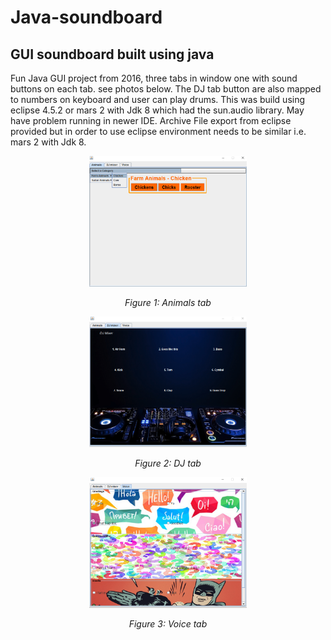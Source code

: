# Java-soundboard
## GUI  soundboard built using java

Fun Java GUI project from 2016, three tabs in window one with sound buttons on each tab. see photos below. The DJ tab button are also mapped to numbers on keyboard and user can play drums. This was build using eclipse 4.5.2 or mars 2 with Jdk 8 which had the sun.audio library. May have problem running in newer IDE. Archive File export from eclipse provided but in order to use eclipse environment needs to be similar i.e. mars 2 with Jdk 8. 


<p align="center">
 <img width="50%" height="50%" src="SoundWindow/pictures/animals.PNG">
</p>
<p align="center">
 <em>Figure 1: Animals tab</em>
</p>

<p align="center">
 <img width="50%" height="50%" src="SoundWindow/pictures/dj.PNG">
</p>
<p align="center">
 <em>Figure 2: DJ tab</em>
</p>

<p align="center">
 <img width="50%" height="50%" src="SoundWindow/pictures/voice.PNG">
</p>
<p align="center">
 <em>Figure 3: Voice tab</em>
</p>

